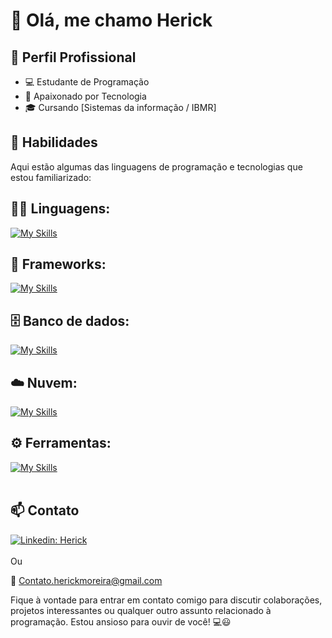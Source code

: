 # 👋 Olá, me chamo Herick

## 💼 Perfil Profissional

- 💻 Estudante de Programação
- 🌱 Apaixonado por Tecnologia
- 🎓 Cursando [Sistemas da informação  / IBMR]

## 🚀 Habilidades

Aqui estão algumas das linguagens de programação e tecnologias que estou familiarizado:

## 👨‍💻 Linguagens: 
[![My Skills](https://skillicons.dev/icons?i=java,javascript,typescript,nodejs,lua,c,cpp)](https://skillicons.dev)

## 🧰 Frameworks: 
[![My Skills](https://skillicons.dev/icons?i=nestjs,spring,nextjs,react,hibernate,sequelize)](https://skillicons.dev)

## 🗄️ Banco de dados: 
[![My Skills](https://skillicons.dev/icons?i=mysql,mongodb,postgres)](https://skillicons.dev)

## ☁️ Nuvem:
[![My Skills](https://skillicons.dev/icons?i=linux,azure)](https://skillicons.dev)

## ⚙️ Ferramentas:
[![My Skills](https://skillicons.dev/icons?i=maven,npm,git,github,vscode,visualstudio,eclipse,idea,webstorm,postman,docker,arduino,raspberrypi)](https://skillicons.dev)<br><br>

## 📫 Contato

[![Linkedin: Herick](https://img.shields.io/badge/-Herick-blue?style=flat-square&logo=Linkedin&logoColor=white&link=https://www.linkedin.com/in/herick-moreira/)](https://www.linkedin.com/in/Herick-moreira/) <br><br>
Ou

📧 Contato.herickmoreira@gmail.com

Fique à vontade para entrar em contato comigo para discutir colaborações, projetos interessantes ou qualquer outro assunto relacionado à programação. Estou ansioso para ouvir de você! 💻😃
